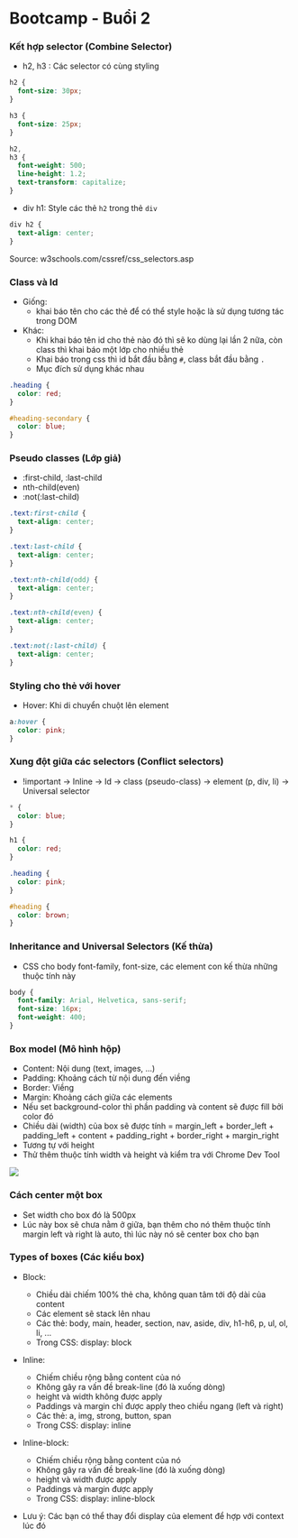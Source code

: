 # Bootcamp - Buổi 2

### Kết hợp selector (Combine Selector)

- h2, h3 : Các selector có cùng styling

```css
h2 {
  font-size: 30px;
}

h3 {
  font-size: 25px;
}

h2,
h3 {
  font-weight: 500;
  line-height: 1.2;
  text-transform: capitalize;
}
```

- div h1: Style các thẻ `h2` trong thẻ `div`

```css
div h2 {
  text-align: center;
}
```

Source: w3schools.com/cssref/css_selectors.asp

### Class và Id

- Giống:
  - khai báo tên cho các thẻ để có thể style hoặc là sử dụng tương tác trong DOM
- Khác:
  - Khi khai báo tên id cho thẻ nào đó thì sẽ ko dùng lại lần 2 nữa, còn class thì khai báo một lớp cho nhiều thẻ
  - Khai báo trong css thì id bắt đầu bằng `#`, class bắt đầu bằng `.`
  - Mục đích sử dụng khác nhau

```css
.heading {
  color: red;
}

#heading-secondary {
  color: blue;
}
```

### Pseudo classes (Lớp giả)

- :first-child, :last-child
- nth-child(even)
- :not(:last-child)

```css
.text:first-child {
  text-align: center;
}

.text:last-child {
  text-align: center;
}

.text:nth-child(odd) {
  text-align: center;
}

.text:nth-child(even) {
  text-align: center;
}

.text:not(:last-child) {
  text-align: center;
}
```

### Styling cho thẻ với hover

- Hover: Khi di chuyển chuột lên element

```css
a:hover {
  color: pink;
}
```

### Xung đột giữa các selectors (Conflict selectors)

- !important -> Inline -> Id -> class (pseudo-class) -> element (p, div, li) -> Universal selector

```css
* {
  color: blue;
}

h1 {
  color: red;
}

.heading {
  color: pink;
}

#heading {
  color: brown;
}
```

### Inheritance and Universal Selectors (Kế thừa)

- CSS cho body font-family, font-size, các element con kế thừa những thuộc tính này

```css
body {
  font-family: Arial, Helvetica, sans-serif;
  font-size: 16px;
  font-weight: 400;
}
```

### Box model (Mô hình hộp)

- Content: Nội dung (text, images, ...)
- Padding: Khoảng cách từ nội dung đến viềng
- Border: Viềng
- Margin: Khoảng cách giữa các elements
- Nếu set background-color thì phần padding và content sẽ được fill bởi color đó
- Chiều dài (width) của box sẽ được tính = margin_left + border_left + padding_left + content + padding_right + border_right + margin_right
- Tương tự với height
- Thử thêm thuộc tính width và height và kiểm tra với Chrome Dev Tool

![](https://i.imgur.com/q12Urb9.png)

### Cách center một box

- Set width cho box đó là 500px
- Lúc này box sẽ chưa nằm ở giữa, bạn thêm cho nó thêm thuộc tính margin left và right là auto, thì lúc này nó sẽ center box cho bạn

### Types of boxes (Các kiểu box)

- Block:

  - Chiều dài chiếm 100% thẻ cha, không quan tâm tới độ dài của content
  - Các element sẽ stack lên nhau
  - Các thẻ: body, main, header, section, nav, aside, div, h1-h6, p, ul, ol, li, ...
  - Trong CSS: display: block

- Inline:

  - Chiếm chiều rộng bằng content của nó
  - Không gây ra vấn đề break-line (đó là xuống dòng)
  - height và width không được apply
  - Paddings và margin chỉ được apply theo chiều ngang (left và right)
  - Các thẻ: a, img, strong, button, span
  - Trong CSS: display: inline

- Inline-block:

  - Chiếm chiều rộng bằng content của nó
  - Không gây ra vấn đề break-line (đó là xuống dòng)
  - height và width được apply
  - Paddings và margin được apply
  - Trong CSS: display: inline-block

- Lưu ý: Các bạn có thể thay đổi display của element để hợp với context lúc đó
